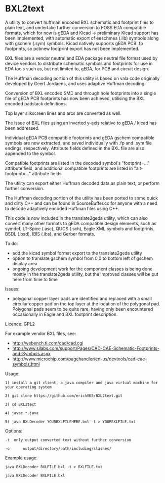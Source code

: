 # BXL2text
A utility to convert huffman encoded BXL schematic and footprint files to plain text, and undertake further conversion to FOSS EDA compatible formats, which for now is gEDA and Kicad -> preliminary Kicad support has been implemented, with automatic export of eeschmea (.lib) symbols along with gschem (.sym) symbols. Kicad natively supports gEDA PCB .fp footprints, so pcbnew footprint export has not been implemented.

BXL files are a vendor neutral and EDA package neutral file format used by device vendors to distribute schematic symbols and footprints for use in EDA tools such as, but not limited to, gEDA, for PCB and circuit design.

The Huffman decoding portion of this utility is based on vala code originally developed by Geert Jordaens, and uses adaptive Huffman decoding.

Conversion of BXL encoded SMD and through hole footprints into a single file of gEDA PCB footprints has now been achieved, utilising the BXL encoded padstack definitions.

Top layer silkscreen lines and arcs are converted as well.

The issue of BXL files using an inverted y-axis relative to gEDA / kicad has been addressed.

Individual gEDA PCB compatible footprints and gEDA gschem compatible symbols are now extracted, and saved individually with .fp and .sym file endings, respectively. Attribute fields defined in the BXL file are also appended to the symbol.

Compatible footprints are listed in the decoded symbol's "footprint=..." attribute field, and additional compatible footprints are listed in "alt-footprint=..." attribute fields.

The utility can export either Huffman decoded data as plain text, or perform further conversion.

The Huffman decoding portion of the utility has been ported to some quick and dirty C++ and can be found in SourceBuffer.cc for anyone with a need to decode adaptively encoded Huffman files using C++.

This code is now included in the translate2geda utility, which can also convert many other formats to gEDA compatible design elements, such as symdef, LT-Spice (.asc), QUCS (.sch), Eagle XML symbols and footprints, BSDL (.bsd), IBIS (.ibs), and Gerber formats.

To do:

- add the kicad symbol format export to the translate2geda utility
- option to translate gschem symbol from 0,0 to bottom left of gschem display area 
- ongoing development work for the component classes is being done mostly in the translate2geda utility, but the improved classes will be put here from time to time

Issues:

- polygonal copper layer pads are identified and replaced with a small circular copper pad on the top layer at the location of the polygonal pad. Polygonal pads seem to be quite rare, having only been encountered occasionally in Eagle and BXL footprint description.

Licence: GPL2

For example vendor BXL files, see:

- http://webench.ti.com/cad/cad.cgi
- http://www.silabs.com/support/Pages/CAD-CAE-Schematic-Footprints-and-Symbols.aspx
- http://www.microchip.com/pagehandler/en-us/devtools/cad-cae-symbols.html

Usage:

	1) install a git client, a java compiler and java virtual machine for your operating system

	2) git clone https://github.com/erichVK5/BXL2text.git

	3) cd BXL2text

	4) javac *.java

	5) java BXLDecoder YOURBXLFILEHERE.bxl -t > YOURBXLFILE.txt

Options:

	-t	only output converted text without further conversion

	-o      output/directory/path/including/slashes/

Example usage:

	java BXLDecoder BXLFILE.bxl -t > BXLFILE.txt

	java BXLDecoder BXLFILE.bxl 


